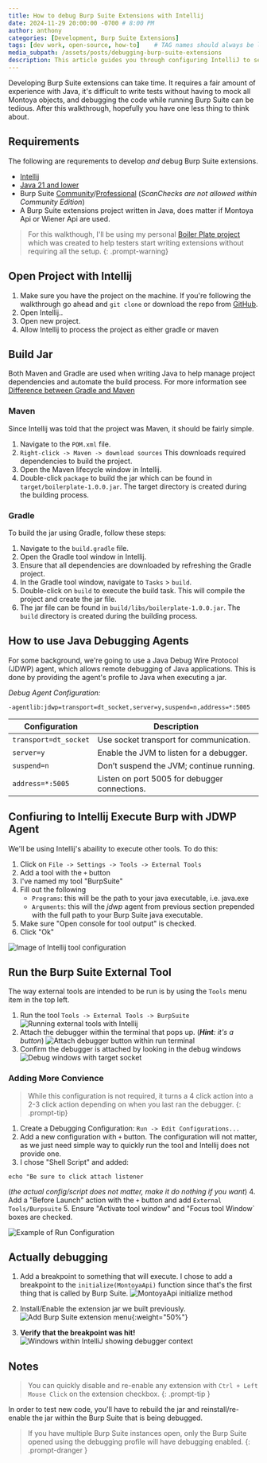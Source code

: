 ```yaml
--- 
title: How to debug Burp Suite Extensions with Intellij
date: 2024-11-29 20:00:00 -0700 # 8:00 PM
author: anthony   
categories: [Development, Burp Suite Extensions]
tags: [dev work, open-source, how-to]    # TAG names should always be lowercase
media_subpath: /assets/posts/debugging-burp-suite-extensions
description: This article guides you through configuring IntelliJ to seamlessly start a debugging session with Burp Suite at the click of a button. Streamline your workflow and enhance your ability to test code faster and more efficiently.
---
```


Developing Burp Suite extensions can take time. It requires a fair amount of experience with Java, it's difficult to write tests without having to mock all Montoya objects, and debugging the code while running Burp Suite can be tedious. After this walkthrough, hopefully you have one less thing to think about.

##  Requirements
The following are requrements to develop *and* debug Burp Suite extensions.

- [Intellij](https://www.jetbrains.com/idea/download/)
- [Java 21 and lower](https://portswigger.net/burp/documentation/desktop/extensions/creating)
- Burp Suite [Community](https://portswigger.net/burp/communitydownload)/[Professional](https://portswigger.net/burp/pro) (*ScanChecks are not allowed within Community Edition*)
- A Burp Suite extensions project written in Java, does matter if Montoya Api or Wiener Api are used.

> For this walkthough, I'll be using my personal [Boiler Plate project](https://github.com/ahanel13/Burp-Extension-Boilerplate) which was created to help testers start writing extensions without requiring all the setup.
{: .prompt-warning}

## Open Project with Intellij
1. Make sure you have the project on the machine. If you're following the walkthrough go ahead and `git clone` or download the repo from [GitHub](https://github.com/ahanel13/Burp-Extension-Boilerplate).
2. Open Intellij..
3. Open new project. 
4. Allow Intellij to process the project as either gradle or maven

## Build Jar
Both Maven and Gradle are used when writing Java to help manage project dependencies and automate the build process. For more information see [Difference between Gradle and Maven](https://www.geeksforgeeks.org/difference-between-gradle-and-maven/)

### Maven
Since Intellij was told that the project was Maven, it should be fairly simple.
1. Navigate to the `POM.xml` file.
2. `Right-click -> Maven -> download sources` This downloads required dependencies to build the project.
3. Open the Maven lifecycle window in Intellij.
4. Double-click `package` to build the jar which can be found in `target/boilerplate-1.0.0.jar`. The target directory is created during the building process.

### Gradle
To build the jar using Gradle, follow these steps:
1. Navigate to the `build.gradle` file.
2. Open the Gradle tool window in Intellij.
3. Ensure that all dependencies are downloaded by refreshing the Gradle project.
4. In the Gradle tool window, navigate to `Tasks` > `build`.
5. Double-click on `build` to execute the build task. This will compile the project and create the jar file.
6. The jar file can be found in `build/libs/boilerplate-1.0.0.jar`. The `build` directory is created during the building process.

## How to use Java Debugging Agents
For some background, we're going to use a Java Debug Wire Protocol (JDWP) agent, which allows remote debugging of Java applications. This is done by providing the agent's profile to Java when executing a jar.

*Debug Agent Configuration:*
```
-agentlib:jdwp=transport=dt_socket,server=y,suspend=n,address=*:5005
```

| Configuration         | Description                                   |
| --------------------- | --------------------------------------------- |
| `transport=dt_socket` | Use socket transport for communication.       |
| `server=y`            | Enable the JVM to listen for a debugger.      |
| `suspend=n`           | Don’t suspend the JVM; continue running.      |
| `address=*:5005`      | Listen on port 5005 for debugger connections. |

## Confiuring to Intellij Execute Burp with JDWP Agent
We'll be using Intellij's abaility to execute other tools. To do this:
1. Click on `File -> Settings -> Tools -> External Tools`
2. Add a tool with the `+` button
3. I've named my tool "BurpSuite"
4. Fill out the following
   - `Programs`: this will be the path to your java executable, i.e. java.exe 
   - `Arguments`: this will the *jdwp* agent from previous section prepended with the full path to your Burp Suite java executable.
5. Make sure "Open console for tool output" is checked.
6. Click "Ok" 

![Image of Intellij tool configuration](intellijToolConfig.png)

## Run the Burp Suite External Tool
The way external tools are intended to be run is by using the `Tools` menu item in the top left.

1. Run the tool `Tools -> External Tools -> BurpSuite`
  ![Running external tools with Intellij](intellijExternalTools.png)
2. Attach the debugger within the terminal that pops up. (_**Hint**: it's a button_)
  ![Attach debugger button within run terminal](intellijAttachDebuggerBtn.png)
3. Confirm the debugger is attached by looking in the debug windows
  ![Debug windows with target socket](debugWindow.png)

### Adding More Convience
> While this configuration is not required, it turns a 4 click action into a 2-3 click action depending on when you last ran the debugger. 
{: .prompt-tip}

1. Create a Debugging Configuration: `Run -> Edit Configurations...`
2. Add a new configuration with `+` button. The configuration will not matter, as we just need simple way to quickly run the tool and Intellij does not provide one.
3. I chose "Shell Script" and added:
  ```
  echo "Be sure to click attach listener
  ``` 
  (_the actual config/script does not matter, make it do nothing if you want_)
4. Add a "Before Launch" action with the `+` button and add `External Tools/Burpsuite`
5. Ensure "Activate tool window" and "Focus tool Window` boxes are checked.

![Example of Run Configuration](debugBurpRunConfig.png)

## Actually debugging
1. Add a breakpoint to something that will execute.
  I chose to add a breakpoint to the `initialize(MontoyaApi)` function since that's the first thing that is called by Burp Suite.
  ![MontoyaApi initialize method](initializeMethod.png)

2. Install/Enable the extension jar we built previously.
  ![Add Burp Suite extension menu](addBurpExtensionMenu.png){:weight="50%"}

3. **Verify that the breakpoint was hit!**
  ![Windows within IntelliJ showing debugger context](intellijDebugingContext.png)

## Notes
> You can quickly disable and re-enable any extension with `Ctrl + Left Mouse Click` on the extension checkbox.
  {: .prompt-tip }

In order to test new code, you'll have to rebuild the jar and reinstall/re-enable the jar within the Burp Suite that is being debugged.

> If you have multiple Burp Suite instances open, only the Burp Suite opened using the debugging profile will have debugging enabled.
{: .prompt-dranger }
